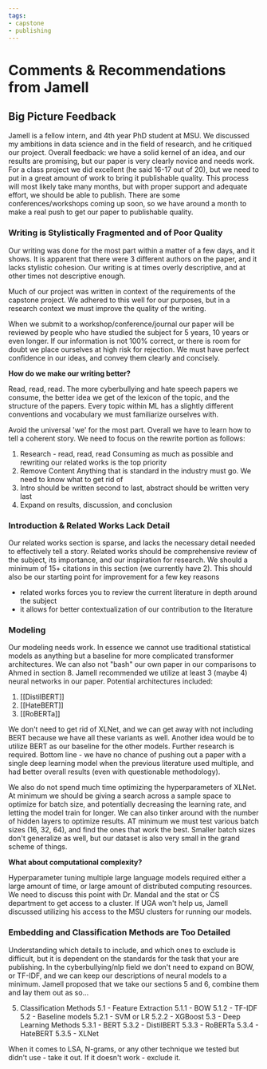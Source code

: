 ```yaml
---
tags: 
- capstone
- publishing
---
```

# Comments & Recommendations from Jamell
## Big Picture Feedback 
Jamell is a fellow intern, and 4th year PhD student at MSU. We discussed my ambitions in data science and in the field of research, and he critiqued our project. Overall feedback: we have a solid kernel of an idea, and our results are promising, but our paper is very clearly novice and needs work. For a class project we did excellent (he said 16-17 out of 20), but we need to put in a great amount of work to bring it publishable quality. This process will most likely take many months, but with proper support and adequate effort, we should be able to publish. There are some conferences/workshops coming up soon, so we have around a month to make a real push to get our paper to publishable quality. 

### Writing is Stylistically Fragmented and of Poor Quality 
Our writing was done for the most part within a matter of a few days, and it shows. It is apparent that there were 3 different authors on the paper, and it lacks stylistic cohesion. Our writing is at times overly descriptive, and at other times not descriptive enough. 

Much of our project was written in context of the requirements of the capstone project. We adhered to this well for our purposes, but in a research context we must improve the quality of the writing. 

When we submit to a workshop/conference/journal our paper will be reviewed by people who have studied the subject for 5 years, 10 years or even longer. If our information is not 100% correct, or there is room for doubt we place ourselves at high risk for rejection. We must have perfect confidence in our ideas, and convey them clearly and concisely.  

**How do we make our writing better?**

Read, read, read. The more cyberbullying and hate speech papers we consume, the better idea we get of the lexicon of the topic, and the structure of the papers. Every topic within ML has a slightly different conventions and vocabulary we must familiarize ourselves with. 

Avoid the universal 'we' for the most part. Overall we have to learn how to tell a coherent story. We need to focus on the rewrite portion as follows: 
1. Research - read, read, read 
	Consuming as much as possible and rewriting our related works is the top priority
2. Remove Content 
	Anything that is standard in the industry must go. We need to know what to get rid of
3. Intro should be written second to last, abstract should be written very last 
4. Expand on results, discussion, and conclusion

### Introduction & Related Works Lack Detail 
Our related works section is sparse, and lacks the necessary detail needed to effectively tell a story. Related works should be comprehensive review of the subject, its importance, and our inspiration for research. We should a minimum of 15+ citations in this section (we currently have 2). This should also be our starting point for improvement for a few key reasons
- related works forces you to review the current literature in depth around the subject 
- it allows for better contextualization of our contribution to the literature 

### Modeling 
Our modeling needs work. In essence we cannot use traditional statistical models as anything but a baseline for more complicated transformer architectures. We can also not "bash" our own paper in our comparisons to Ahmed in section 8. Jamell recommended we utilize at least 3 (maybe 4) neural networks in our paper. Potential architectures included: 

1. [[DistilBERT]]
2. [[HateBERT]]
3. [[RoBERTa]]

We don't need to get rid of XLNet, and we can get away with not including BERT because we have all these variants as well. Another idea would be to utilize BERT as our baseline for the other models. Further research is required. Bottom line - we have no chance of pushing out a paper with a single deep learning model when the previous literature used multiple, and had better overall results (even with questionable methodology). 

We also do not spend much time optimizing the hyperparameters of XLNet. At minimum we should be giving a search across a sample space to optimize for batch size, and potentially decreasing the learning rate, and letting the model train for longer. We can also tinker around with the number of hidden layers to optimize results. AT minimum we must test various batch sizes (16, 32, 64), and find the ones that work the best. Smaller batch sizes don't generalize as well, but our dataset is also very small in the grand scheme of things. 

**What about computational complexity?**

Hyperparameter tuning multiple large language models required either a large amount of time, or large amount of distributed computing resources. We need to discuss this point with Dr. Mandal and the stat or CS department to get access to a cluster. If UGA won't help us, Jamell discussed utilizing his access to the MSU clusters for running our models. 

### Embedding and Classification Methods are Too Detailed
Understanding which details to include, and which ones to exclude is difficult, but it is dependent on the standards for the task that your are publishing. In the cyberbullying/nlp field we don't need to expand on BOW, or TF-IDF, and we can keep our descriptions of neural models to a minimum. Jamell proposed that we take our sections 5 and 6, combine them and lay them out as so...

5. Classification Methods
	5.1 -  Feature Extraction 
		5.1.1 - BOW
		5.1.2 - TF-IDF
	5.2 - Baseline models 
		5.2.1 - SVM or LR
		5.2.2 - XGBoost
	5.3 - Deep Learning Methods 
		5.3.1 - BERT 
		5.3.2 - DistilBERT 
		5.3.3 - RoBERTa
		5.3.4 - HateBERT
		5.3.5 - XLNet

When it comes to LSA, N-grams, or any other technique we tested but didn't use - take it out. If it doesn't work - exclude it. 